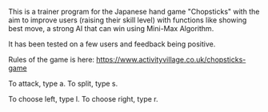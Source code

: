 This is a trainer program for the Japanese hand game "Chopsticks" with the aim to improve users (raising their skill level) with functions like
showing best move, a strong AI that can win using Mini-Max Algorithm. 

It has been tested on a few users and feedback being positive.

Rules of the game is here: https://www.activityvillage.co.uk/chopsticks-game

To attack, type a.
To split, type s.

To choose left, type l.
To choose right, type r.
